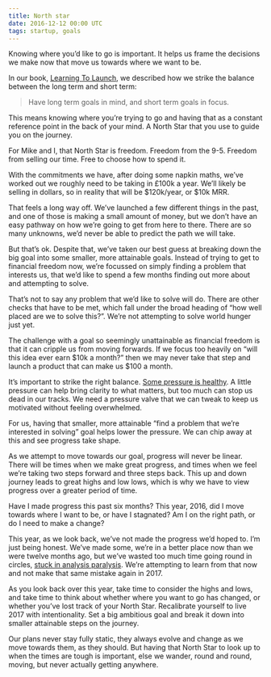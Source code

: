 ```yaml
---
title: North star
date: 2016-12-12 00:00 UTC
tags: startup, goals
---
```


Knowing where you’d like to go is important. It helps us frame the decisions we make now that move us towards where we want to be.

In our book, [Learning To Launch](https://learningtolaunch.co/), we described how we strike the balance between the long term and short term:

> Have long term goals in mind, and short term goals in focus.

This means knowing where you’re trying to go and having that as a constant reference point in the back of your mind. A North Star that you use to guide you on the journey.

For Mike and I, that North Star is freedom. Freedom from the 9-5. Freedom from selling our time. Free to choose how to spend it.

With the commitments we have, after doing some napkin maths, we’ve worked out we roughly need to be taking in £100k a year. We’ll likely be selling in dollars, so in reality that will be $120k/year, or $10k MRR.

That feels a long way off. We’ve launched a few different things in the past, and one of those is making a small amount of money, but we don’t have an easy pathway on how we’re going to get from here to there. There are so many unknowns, we’d never be able to predict the path we will take.

But that’s ok. Despite that, we’ve taken our best guess at breaking down the big goal into some smaller, more attainable goals. Instead of trying to get to financial freedom now, we’re focussed on simply finding a problem that interests us, that we’d like to spend a few months finding out more about and attempting to solve.

That’s not to say any problem that we’d like to solve will do. There are other checks that have to be met, which fall under the broad heading of “how well placed are we to solve this?”. We’re not attempting to solve world hunger just yet.

The challenge with a goal so seemingly unattainable as financial freedom is that it can cripple us from moving forwards. If we focus too heavily on “will this idea ever earn $10k a month?” then we may never take that step and launch a product that can make us $100 a month.

It’s important to strike the right balance. [Some pressure is healthy](http://fredrivett.com/2016/08/29/healthy-pressure/). A little pressure can help bring clarity to what matters, but too much can stop us dead in our tracks. We need a pressure valve that we can tweak to keep us motivated without feeling overwhelmed.

For us, having that smaller, more attainable “find a problem that we’re interested in solving” goal helps lower the pressure. We can chip away at this and see progress take shape.

As we attempt to move towards our goal, progress will never be linear. There will be times when we make great progress, and times when we feel we’re taking two steps forward and three steps back. This up and down journey leads to great highs and low lows, which is why we have to view progress over a greater period of time.

Have I made progress this past six months? This year, 2016, did I move towards where I want to be, or have I stagnated? Am I on the right path, or do I need to make a change?

This year, as we look back, we’ve not made the progress we’d hoped to. I’m just being honest. We’ve made some, we’re in a better place now than we were twelve months ago, but we’ve wasted too much time going round in circles, [stuck in analysis paralysis](http://fredrivett.com/2016/10/03/am-i-doing-it-right/). We’re attempting to learn from that now and not make that same mistake again in 2017.

As you look back over this year, take time to consider the highs and lows, and take time to think about whether where you want to go has changed, or whether you’ve lost track of your North Star. Recalibrate yourself to live 2017 with intentionality. Set a big ambitious goal and break it down into smaller attainable steps on the journey.

Our plans never stay fully static, they always evolve and change as we move towards them, as they should. But having that North Star to look up to when the times are tough is important, else we wander, round and round, moving, but never actually getting anywhere.
